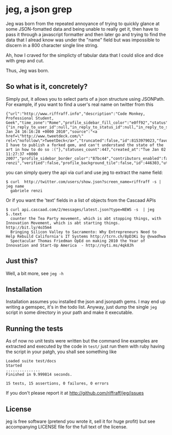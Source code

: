 jeg, a json grep
===========

Jeg was born from the repeated annoyance of trying to quickly glance at
some JSON-fomatted data and being unable to really get it, then have to
pass it through a javascript formatter and then later go and trying to
find the data that I alread know was under the "name" field but was
impossible to discern in a 800 character single line string.

Ah, how I craved for the simplicty of tabular data that I could slice
and dice with grep and cut.

Thus, Jeg was born.

So what is it, concretely?
--------------------------

Simply put, it allows you to select parts of a json structure using
JSONPath. For example, if you want to find a user's real name on twitter  from
this

    {"url":"http://www.riffraff.info","description":"Code Monkey, Professional Student, Geek","time_zone":"Rome","profile_sidebar_fill_color":"e0ff92","status":{"in_reply_to_user_id":null,"in_reply_to_status_id":null,"in_reply_to_screen_name":null,"created_at":"Sun Jan 24 16:16:28 +0000 2010","source":"<a href=\"http://www.tweetdeck.com/\" rel=\"nofollow\">TweetDeck</a>","truncated":false,"id":8153979023,"favorited":false,"text":"darn I have to publish a forked gem, and can't understand the state of the art in how to do so :("},"statuses_count":447,"created_at":"Tue Jan 02 11:27:37 +0000 2007","profile_sidebar_border_color":"87bc44","contributors_enabled":false,"favourites_count":3,"followers_count":142,"profile_image_url":"http://a3.twimg.com/profile_images/88180929/nyussi_normal.jpg","profile_text_color":"000000","lang":"en","geo_enabled":true,"notifications":null,"profile_background_image_url":"http://s.twimg.com/a/1264119427/images/themes/theme1/bg.png","friends_count":171,"protected":false,"screen_name":"riffraff","following":null,"profile_link_color":"0000ff","location":"milan/rome/budapest","name":"gabriele renzi","verified":false,"profile_background_tile":false,"id":446303,"utc_offset":3600,"profile_background_color":"9ae4e8"


you can simply query the api via curl and use jeg to extract the name
field:
    
    $ curl  http://twitter.com/users/show.json?screen_name=riffraff -s | jeg name
      gabriele renzi

Or if you want the 'text' fields in a list of objects from the Cascaad
APIs

    $ curl api.cascaad.com/2/messages/latest.json?type=NEWS -s  | jeg $..text
      counter the Tea Party movement, which is abt stopping things, with Innovation Movement, which is abt starting things.  http://bit.ly/4o35m4
      Bringing Silicon Valley to Sacramento: Why Entrepreneurs Need to Help Rebuild California's IT Systems http://tcrn.ch/8pD3Ki by @vwadhwa
      Spectacular Thomas Friedman OpEd on making 2010 the Year of Innovation and Start-Up America  - http://nyti.ms/4qk8Jh



Just this?
----------

Well, a bit more, see `jeg -h`


Installation
------------

Installation assumes you installed the json and jsonpath gems. 
I may end up writing a gemspec, it's in the todo list. 
Anyway, just dump the single `jeg` script in some directory in your path and make it executable.

Running the tests
-----------------
As of now no unit tests were written but the command line examples are extracted and executed by
the code in `test/` just run them with ruby having the script in your patgh, you shall see something like

    Loaded suite test/docs
    Started
    ...............
    Finished in 9.999814 seconds.

    15 tests, 15 assertions, 0 failures, 0 errors

If you don't please report it at http://github.com/riffraff/jeg/issues

License
-------

jeg is free software (pretend you wrote it, sell it for huge profit) but see
accompanying LICENSE file for the full text of the license.

